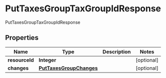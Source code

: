 

# PutTaxesGroupTaxGroupIdResponse

PutTaxesGroupTaxGroupIdResponse
## Properties

Name | Type | Description | Notes
------------ | ------------- | ------------- | -------------
**resourceId** | **Integer** |  |  [optional]
**changes** | [**PutTaxesGroupChanges**](PutTaxesGroupChanges.md) |  |  [optional]



